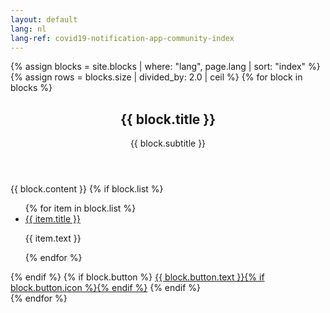 ```yaml
---
layout: default
lang: nl
lang-ref: covid19-notification-app-community-index
---
```


{% assign blocks = site.blocks | where: "lang", page.lang | sort: "index" %}
{% assign rows = blocks.size | divided_by: 2.0 | ceil %}
{% for block in blocks %}
<div class="row">
    <div class="col-md-12">
        <div class="content-background">
            <div class="content">
                <header class="content__header">
                    <h2 class="content__header-title">{{ block.title }}</h2>
                    <p class="content__header-paragraph">{{ block.subtitle }}</p>
                </header>
                {{ block.content }}
                {% if block.list %}
                <ul class="list list--subjects columns">
                    {% for item in block.list %}
                    <li class="list__item">
                        <a href="{{ item.href }}" class="list__link">{{ item.title }}</a><br>
                        <p>{{ item.text }}</p>
                    </li>
                    {% endfor %}
                </ul>
                {% endif %}
                {% if block.button %}
                <a class="btn" href="{{ block.button.href }}"
                    rel="external">{{ block.button.text }}{% if block.button.icon %}<span
                        class="icon icon-{{ block.button.icon }}"></span>{% endif %}</a>
                {% endif %}
            </div>
        </div>
    </div>
</div>
{% endfor %}
